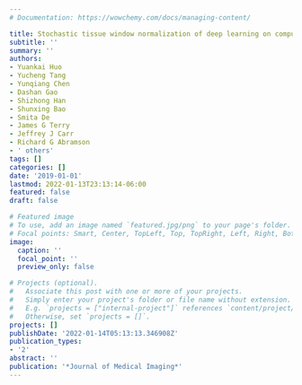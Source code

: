 ```yaml
---
# Documentation: https://wowchemy.com/docs/managing-content/

title: Stochastic tissue window normalization of deep learning on computed tomography
subtitle: ''
summary: ''
authors:
- Yuankai Huo
- Yucheng Tang
- Yunqiang Chen
- Dashan Gao
- Shizhong Han
- Shunxing Bao
- Smita De
- James G Terry
- Jeffrey J Carr
- Richard G Abramson
- ' others'
tags: []
categories: []
date: '2019-01-01'
lastmod: 2022-01-13T23:13:14-06:00
featured: false
draft: false

# Featured image
# To use, add an image named `featured.jpg/png` to your page's folder.
# Focal points: Smart, Center, TopLeft, Top, TopRight, Left, Right, BottomLeft, Bottom, BottomRight.
image:
  caption: ''
  focal_point: ''
  preview_only: false

# Projects (optional).
#   Associate this post with one or more of your projects.
#   Simply enter your project's folder or file name without extension.
#   E.g. `projects = ["internal-project"]` references `content/project/deep-learning/index.md`.
#   Otherwise, set `projects = []`.
projects: []
publishDate: '2022-01-14T05:13:13.346908Z'
publication_types:
- '2'
abstract: ''
publication: '*Journal of Medical Imaging*'
---
```

